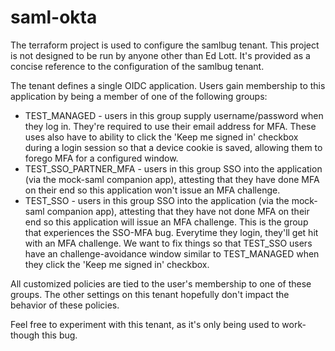 # saml-okta
The terraform project is used to configure the samlbug tenant.  This project is not designed to be run by anyone
other than Ed Lott.  It's provided as a concise reference to the configuration of the samlbug tenant.

The tenant defines a single OIDC application.  Users gain membership to this application by being a member of one of
the following groups:
* TEST_MANAGED - users in this group supply username/password when they log in.  They're required to use their email
address for MFA.  These uses also have to ability to click the 'Keep me signed in' checkbox during a login session so
that a device cookie is saved, allowing them to forego MFA for a configured window.
* TEST_SSO_PARTNER_MFA - users in this group SSO into the application (via the mock-saml companion app), attesting that
they have done MFA on their end so this application won't issue an MFA challenge.
* TEST_SSO - users in this group SSO into the application (via the mock-saml companion app), attesting that they have
not done MFA on their end so this application will issue an MFA challenge.  This is the group that experiences the
SSO-MFA bug.  Everytime they login, they'll get hit with an MFA challenge.  We want to fix things so that
TEST_SSO users have an challenge-avoidance window similar to TEST_MANAGED when they click the 'Keep me signed in'
checkbox.

All customized policies are tied to the user's membership to one of these groups.  The other settings on this tenant
hopefully don't impact the behavior of these policies.

Feel free to experiment with this tenant, as it's only being used to work-though this bug.
